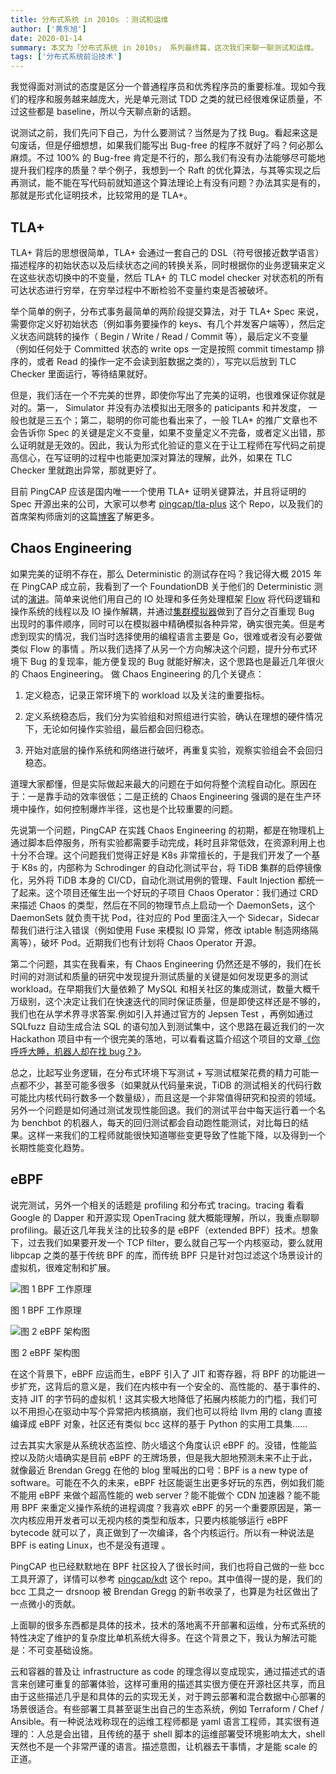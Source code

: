 ```yaml
---
title: 分布式系统 in 2010s ：测试和运维
author: ['黄东旭']
date: 2020-01-14
summary: 本文为「分布式系统 in 2010s」 系列最终篇，这次我们来聊一聊测试和运维。
tags: ['分布式系统前沿技术']
---
```


我觉得面对测试的态度是区分一个普通程序员和优秀程序员的重要标准。现如今我们的程序和服务越来越庞大，光是单元测试 TDD 之类的就已经很难保证质量，不过这些都是 baseline，所以今天聊点新的话题。

说测试之前，我们先问下自己，为什么要测试？当然是为了找 Bug。看起来这是句废话，但是仔细想想，如果我们能写出 Bug-free 的程序不就好了吗？何必那么麻烦。不过 100% 的 Bug-free 肯定是不行的，那么我们有没有办法能够尽可能地提升我们程序的质量？举个例子，我想到一个 Raft 的优化算法，与其等实现之后再测试，能不能在写代码前就知道这个算法理论上有没有问题？办法其实是有的，那就是形式化证明技术，比较常用的是 TLA+。

## TLA+

TLA+ 背后的思想很简单，TLA+ 会通过一套自己的 DSL（符号很接近数学语言）描述程序的初始状态以及后续状态之间的转换关系，同时根据你的业务逻辑来定义在这些状态切换中的不变量，然后 TLA+ 的 TLC model checker 对状态机的所有可达状态进行穷举，在穷举过程中不断检验不变量约束是否被破坏。

举个简单的例子，分布式事务最简单的两阶段提交算法，对于 TLA+ Spec 来说，需要你定义好初始状态（例如事务要操作的 keys、有几个并发客户端等），然后定义状态间跳转的操作（ Begin / Write / Read / Commit 等），最后定义不变量（例如任何处于 Committed 状态的 write ops 一定是按照 commit timestamp 排序的，或者 Read 的操作一定不会读到脏数据之类的），写完以后放到 TLC Checker 里面运行，等待结果就好。

但是，我们活在一个不完美的世界，即使你写出了完美的证明，也很难保证你就是对的。第一， Simulator 并没有办法模拟出无限多的 paticipants 和并发度， 一般也就是三五个；第二，聪明的你可能也看出来了，一般 TLA+ 的推广文章也不会告诉你 Spec 的关键是定义不变量，如果不变量定义不完备，或者定义出错，那么证明就是无效的。因此，我认为形式化验证的意义在于让工程师在写代码之前提高信心，在写证明的过程中也能更加深对算法的理解，此外，如果在 TLC Checker 里就跑出异常，那就更好了。

目前 PingCAP 应该是国内唯一一个使用 TLA+ 证明关键算法，并且将证明的 Spec 开源出来的公司，大家可以参考 [pingcap/tla-plus](https://github.com/pingcap/tla-plus) 这个 Repo，以及我们的首席架构师唐刘的这篇[博客](https://www.jianshu.com/p/721df5b4454b)了解更多。

## Chaos Engineering

如果完美的证明不存在，那么 Deterministic 的测试存在吗？我记得大概 2015 年在 PingCAP 成立前，我看到了一个 FoundationDB 关于他们的 Deterministic 测试的[演讲](https://www.youtube.com/watch?v=4fFDFbi3toc)。简单来说他们用自己的 IO 处理和多任务处理框架 [Flow](https://apple.github.io/foundationdb/flow.html) 将代码逻辑和操作系统的线程以及 IO 操作解耦，并通过[集群模拟器](https://apple.github.io/foundationdb/testing.html)做到了百分之百重现 Bug 出现时的事件顺序，同时可以在模拟器中精确模拟各种异常，确实很完美。但是考虑到现实的情况，我们当时选择使用的编程语言主要是 Go，很难或者没有必要做类似 Flow 的事情 。所以我们选择了从另一个方向解决这个问题，提升分布式环境下 Bug 的复现率，能方便复现的 Bug 就能好解决，这个思路也是最近几年很火的 Chaos Engineering。 做 Chaos Engineering 的几个关键点：

1. 定义稳态，记录正常环境下的 workload 以及关注的重要指标。

2. 定义系统稳态后，我们分为实验组和对照组进行实验，确认在理想的硬件情况下，无论如何操作实验组，最后都会回归稳态。

3. 开始对底层的操作系统和网络进行破坏，再重复实验，观察实验组会不会回归稳态。

道理大家都懂，但是实际做起来最大的问题在于如何将整个流程自动化。原因在于：一是靠手动的效率很低；二是正统的 Chaos Engineering 强调的是在生产环境中操作，如何控制爆炸半径，这也是个比较重要的问题。

先说第一个问题，PingCAP 在实践 Chaos Engineering 的初期，都是在物理机上通过脚本启停服务，所有实验都需要手动完成，耗时且非常低效，在资源利用上也十分不合理。这个问题我们觉得正好是 K8s 非常擅长的，于是我们开发了一个基于 K8s 的，内部称为 Schrodinger 的自动化测试平台，将 TiDB 集群的启停镜像化，另外将 TiDB 本身的 CI/CD，自动化测试用例的管理、Fault Injection 都统一了起来。这个项目还催生出一个好玩的子项目 Chaos Operator：我们通过 CRD 来描述 Chaos 的类型，然后在不同的物理节点上启动一个 DaemonSets，这个 DaemonSets 就负责干扰 Pod，往对应的 Pod 里面注入一个 Sidecar，Sidecar 帮我们进行注入错误（例如使用 Fuse 来模拟 IO 异常，修改 iptable 制造网络隔离等），破坏 Pod。近期我们也有计划将 Chaos Operator 开源。

第二个问题，其实在我看来，有 Chaos Engineering 仍然还是不够的，我们在长时间的对测试和质量的研究中发现提升测试质量的关键是如何发现更多的测试 workload。在早期我们大量依赖了 MySQL 和相关社区的集成测试，数量大概千万级别，这个决定让我们在快速迭代的同时保证质量，但是即使这样还是不够的，我们也在从学术界寻求答案.例如引入并通过官方的 Jepsen Test ，再例如通过 SQLfuzz 自动生成合法 SQL 的语句加入到测试集中，这个思路在最近我们的一次 Hackathon 项目中有一个很完美的落地，可以看看这篇介绍这个项目的文章[《你呼呼大睡，机器人却在找 bug？》](https://pingcap.com/blog-cn/sqldebug-automatically/)。

总之，比起写业务逻辑，在分布式环境下写测试 + 写测试框架花费的精力可能一点都不少，甚至可能多很多（如果就从代码量来说，TiDB 的测试相关的代码行数可能比内核代码行数多一个数量级），而且这是一个非常值得研究和投资的领域。另外一个问题是如何通过测试发现性能回退。我们的测试平台中每天运行着一个名为 benchbot 的机器人，每天的回归测试都会自动跑性能测试，对比每日的结果。这样一来我们的工程师就能很快知道哪些变更导致了性能下降，以及得到一个长期性能变化趋势。

## eBPF

说完测试，另外一个相关的话题是 profiling 和分布式 tracing。tracing 看看 Google 的 Dapper 和开源实现 OpenTracing 就大概能理解，所以，我重点聊聊 profiling。最近这几年我关注的比较多的是 eBPF（extended BPF）技术。想象下，过去我们如果要开发一个 TCP filter，要么就自己写一个内核驱动，要么就用 libpcap 之类的基于传统 BPF 的库，而传统 BPF 只是针对包过滤这个场景设计的虚拟机，很难定制和扩展。

![图 1 BPF 工作原理](https://download.pingcap.com/images/blog/distributed-system-in-2010s-4/1.png)

<div class="caption-center"> 图 1 BPF 工作原理</div>

![图 2 eBPF 架构图](https://download.pingcap.com/images/blog/distributed-system-in-2010s-4/2.png)

<div class="caption-center"> 图 2 eBPF 架构图</div>


在这个背景下，eBPF 应运而生，eBPF 引入了 JIT 和寄存器，将 BPF 的功能进一步扩充，这背后的意义是，我们在内核中有一个安全的、高性能的、基于事件的、支持 JIT 的字节码的虚拟机！这其实极大地降低了拓展内核能力的门槛，我们可以不用担心在驱动中写个异常把内核搞崩，我们也可以将给 llvm 用的 clang 直接编译成 eBPF 对象，社区还有类似 bcc 这样的基于 Python 的实用工具集……

过去其实大家是从系统状态监控、防火墙这个角度认识 eBPF 的。没错，性能监控以及防火墙确实是目前 eBPF 的王牌场景，但是我大胆地预测未来不止于此，就像最近 Brendan Gregg 在他的 blog 里喊出的口号：BPF is a new type of software。可能在不久的未来，eBPF 社区能诞生出更多好玩的东西，例如我们能不能用 eBPF 来做个超高性能的 web server？能不能做个 CDN 加速器？能不能用 BPF 来重定义操作系统的进程调度？我喜欢 eBPF 的另一个重要原因是，第一次内核应用开发者可以无视内核的类型和版本，只要内核能够运行 eBPF bytecode 就可以了，真正做到了一次编译，各个内核运行。所以有一种说法是 BPF is eating Linux，也不是没有道理 。

PingCAP 也已经默默地在 BPF 社区投入了很长时间，我们也将自己做的一些 bcc 工具开源了，详情可以参考 [pingcap/kdt](https://github.com/pingcap/kdt) 这个 repo。其中值得一提的是，我们的 bcc 工具之一 drsnoop 被 Brendan Gregg 的新书收录了，也算是为社区做出了一点微小的贡献。

上面聊的很多东西都是具体的技术，技术的落地离不开部署和运维，分布式系统的特性决定了维护的复杂度比单机系统大得多。在这个背景之下，我认为解法可能是：不可变基础设施。

云和容器的普及让 infrastructure as code 的理念得以变成现实，通过描述式的语言来创建可重复的部署体验，这样可重用的描述其实很方便在开源社区共享，而且由于这些描述几乎是和具体的云的实现无关，对于跨云部署和混合数据中心部署的场景很适合。有些部署工具甚至诞生出自己的生态系统，例如 Terraform / Chef / Ansible。有一种说法戏称现在的运维工程师都是 yaml 语言工程师，其实很有道理的：人总是会出错，且传统的基于 shell 脚本的运维部署受环境影响太大，shell 天然也不是一个非常严谨的语言。描述意图，让机器去干事情，才是能 scale 的正道。
